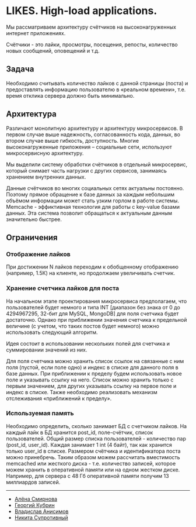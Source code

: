 # LIKES. High-load applications.


Мы рассматриваем архитектуру счётчиков на высоконагруженных интернет приложениях. 

Счётчики - это лайки, просмотры, посещения, репосты, количество новых сообщений, оповещений и т.д.

## Задача

Необходимо считывать количество лайков с данной страницы (поста) и предоставлять информацию пользователю в «реальном времени», т.е. время отклика сервера должно быть минимально.

## Архитектура

Различают монолитную архитектуру и архитектуру микросервисов. В первом случае выше надежность, согласованность кода, данных, во втором случае выше гибкость, доступность. Многие высоконагруженные приложения – социальные сети, используют микросервисную архитектуру. 

Мы выделили систему обработки счётчиков в отдельный микросервис, который снимает часть нагрузки с других сервисов, занимаясь хранением внутренних данных.

Данные счётчиков во многих социальных сетях актуальны постоянно. Поэтому прямое обращение к базе данных за каждым небольшим объёмом информации может стать узким горлом в работе системы. Memcache - эффиктивная технология для работы с key-value базами данных. Эта система позволит обращаться к актуальным данным значительно быстрее.

## Ограничения
### Отображение лайков
При достижении N лайков переходим к обобщенному отображению (например, 1.5К) на клиенте, но продолжаем увеличивать счетчик.
### Хранение счетчика лайков для поста
На начальном этапе проектирования микросервиса предполагаем, что пользователей будет немного и типа INT [диапазон без знака от 0 до 4294967295, 32-бит для MySQL, MongoDB] для поля счетчика будет достаточно.
Однако при приближении значения счетчика к предельной величине (с учетом, что таких постов будет немного) можно использовать следующий алгоритм.

Идея состоит в использовании нескольких полей для счетчика и суммировании значений из них.

Для поля счетчика можно хранить список ссылок на связанные с ним поля (пустой, если поле одно) и индекс в списке для данного поля в базе данных. При приближении к пределу будем использовать новое поле и указывать ссылку на него. Список можно хранить только с первым значением, для других указывать ссылку на первое поле и индекс в списке.
Также необходимо реализовать механизм отслеживания «приближений к пределу».
### Используемая память
Необходимо определить, сколько занимает БД с счетчиком лайков.
На каждый лайк в БД хранится post_id, поле-счётчик, список пользователей. Общий размер списка пользователей - количество пар (post_id, user_id). Каждая занимает 1 int (4 байт), так как хранится только user_id в списке. Размером счётчика и идентификатора поста можно принебречь.
Таким образом можем рассчитать вместимость memcached или жесткого диска - т.е. количество записей, которое можем хранить в оперативной памяти или на одном жестком диске.
Например, для сервера с 48 Гб оперативной памяти получим 13 миллиардов записей.


---

* [Алёна Смирнова](https://github.com/alsmirnova)
* [Георгий Кубрин](https://github.com/Georgiy0)
* [Владислав Анисимов](https://github.com/ShittyWizard)
* [Никита Супротивный](https://github.com/NSuprotivniy)

